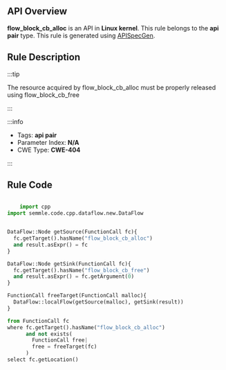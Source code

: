 ---
---


## API Overview
**flow_block_cb_alloc** is an API in **Linux kernel**. This rule belongs to the **api pair** type. This rule is generated using [APISpecGen](../../tools/APISpecGen).
## Rule Description

:::tip

The resource acquired by flow_block_cb_alloc must be properly released using flow_block_cb_free

:::

:::info

- Tags: **api pair**
- Parameter Index: **N/A**
- CWE Type: **CWE-404**

:::

## Rule Code
```python

    import cpp
import semmle.code.cpp.dataflow.new.DataFlow


DataFlow::Node getSource(FunctionCall fc){
  fc.getTarget().hasName("flow_block_cb_alloc")
  and result.asExpr() = fc
}

DataFlow::Node getSink(FunctionCall fc){
  fc.getTarget().hasName("flow_block_cb_free")
  and result.asExpr() = fc.getArgument(0)
}

FunctionCall freeTarget(FunctionCall malloc){
  DataFlow::localFlow(getSource(malloc), getSink(result))
}

from FunctionCall fc
where fc.getTarget().hasName("flow_block_cb_alloc")
      and not exists(
        FunctionCall free| 
        free = freeTarget(fc)
      )
select fc.getLocation()

    
```